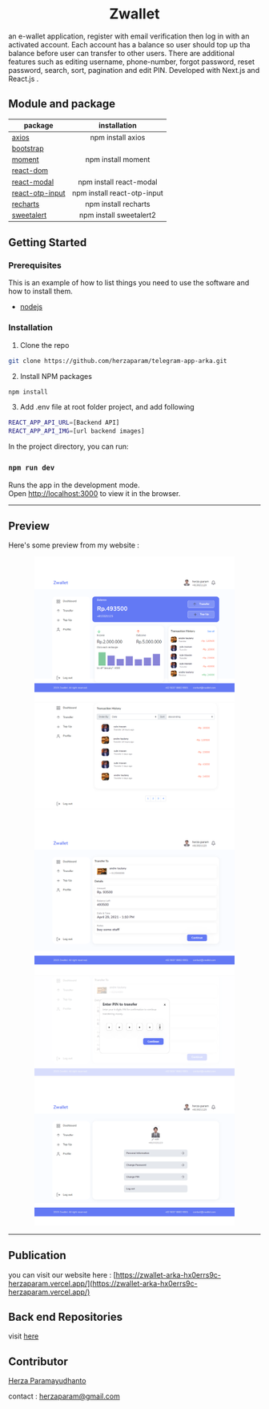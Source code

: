 
<h1 align="center">Zwallet</h1>
an e-wallet application, register with email verification then log in with an activated account. Each account has a balance so user should top up tha balance before user can transfer to other users. There are additional features such as editing username, phone-number, forgot password, reset password, search, sort, pagination and edit PIN. Developed with Next.js and React.js .

## Module and package
| package       | installation  |
| ------------- |:-------------:|
| [axios](https://www.npmjs.com/package/axios) | npm install axios |
| [bootstrap](https://getbootstrap.com/docs/4.6/getting-started/introduction/) |  |
| [moment](https://www.npmjs.com/package/moment) | npm install moment |   
| [react-dom](https://reactjs.org/docs/react-dom.html) | |
| [react-modal](https://www.npmjs.com/package/react-modal) | npm install react-modal |
| [react-otp-input](https://www.npmjs.com/package/react-otp-input) | npm install react-otp-input |
| [recharts](https://www.npmjs.com/package/recharts) |npm install recharts |
| [sweetalert](https://www.npmjs.com/package/sweetalert2) | npm install sweetalert2 |

## Getting Started

### Prerequisites

This is an example of how to list things you need to use the software and how to install them.

* [nodejs](https://nodejs.org/en/download/)

### Installation

1. Clone the repo
```sh
git clone https://github.com/herzaparam/telegram-app-arka.git
```
2. Install NPM packages
```sh
npm install
```
3. Add .env file at root folder project, and add following
```sh
REACT_APP_API_URL=[Backend API]
REACT_APP_API_IMG=[url backend images]
```

In the project directory, you can run:
### `npm run dev`

Runs the app in the development mode.\
Open [http://localhost:3000](http://localhost:3000) to view it in the browser.


---
## Preview

Here's some preview from my website :

<div align="center">
  <img width="400" src="https://github.com/herzaparam/zwallet-arka/blob/main/public/home.png" alt="Home page">
  <img width="400" src="https://github.com/herzaparam/zwallet-arka/blob/main/public/history.png" alt="History page">
  <img width="400" src="https://github.com/herzaparam/zwallet-arka/blob/main/public/transferconfirmation.png" alt="Transfer page">
  <img width="400" src="https://github.com/herzaparam/zwallet-arka/blob/main/public/confirmpin.png" alt="Confirm tab">
  <img width="400" src="https://github.com/herzaparam/zwallet-arka/blob/main/public/profile.png" alt="Edit Profile tab">
</div>

---
## Publication
you can visit our website here : [https://zwallet-arka-hx0errs9c-herzaparam.vercel.app/](https://zwallet-arka-hx0errs9c-herzaparam.vercel.app/)

## Back end Repositories
visit [here](https://github.com/herzaparam/zwallet-api.git)

## Contributor
[Herza Paramayudhanto](https://github.com/herzaparam)

contact :
herzaparam@gmail.com


